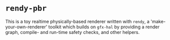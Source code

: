# `rendy-pbr`

This is a toy realtime physically-based renderer written with `rendy`, a 'make-your-own-renderer' toolkit
which builds on `gfx-hal` by providing a render graph, compile- and run-time safety checks, and
other helpers.